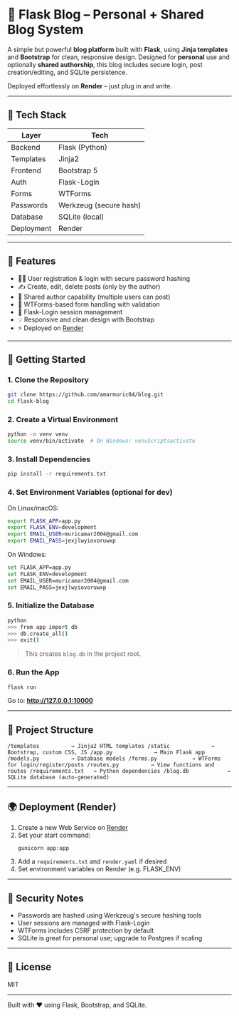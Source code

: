 # 📝 Flask Blog – Personal + Shared Blog System

A simple but powerful **blog platform** built with **Flask**, using **Jinja templates** and **Bootstrap** for clean, responsive design. Designed for **personal** use and optionally **shared authorship**, this blog includes secure login, post creation/editing, and SQLite persistence.

Deployed effortlessly on **Render** – just plug in and write.

---

## 🧰 Tech Stack

| Layer        | Tech                |
|--------------|---------------------|
| Backend      | Flask (Python)      |
| Templates    | Jinja2              |
| Frontend     | Bootstrap 5         |
| Auth         | Flask-Login         |
| Forms        | WTForms             |
| Passwords    | Werkzeug (secure hash) |
| Database     | SQLite (local)      |
| Deployment   | Render              |

---

## 🚀 Features

- 🧑‍💻 User registration & login with secure password hashing
- ✍️ Create, edit, delete posts (only by the author)
- 👥 Shared author capability (multiple users can post)
- 🧾 WTForms-based form handling with validation
- 🪪 Flask-Login session management
- 💡 Responsive and clean design with Bootstrap
- ⚡ Deployed on [Render](https://render.com)

---

## 🏁 Getting Started

### 1. Clone the Repository

```bash
git clone https://github.com/amarmuric04/blog.git
cd flask-blog
```

### 2. Create a Virtual Environment

```bash
python -m venv venv
source venv/bin/activate  # On Windows: venvScriptsactivate
```

### 3. Install Dependencies

```bash
pip install -r requirements.txt
```

### 4. Set Environment Variables (optional for dev)

On Linux/macOS:

```bash
export FLASK_APP=app.py
export FLASK_ENV=development
export EMAIL_USER=muricamar2004@gmail.com
export EMAIL_PASS=jexjlwyiovoruwxp
```

On Windows:

```bash
set FLASK_APP=app.py
set FLASK_ENV=development
set EMAIL_USER=muricamar2004@gmail.com
set EMAIL_PASS=jexjlwyiovoruwxp
```

### 5. Initialize the Database

```bash
python
>>> from app import db
>>> db.create_all()
>>> exit()
```

> This creates `blog.db` in the project root.

### 6. Run the App

```bash
flask run
```

Go to: **http://127.0.0.1:10000**

---

## 📁 Project Structure

``
/templates          → Jinja2 HTML templates
/static             → Bootstrap, custom CSS, JS
/app.py             → Main Flask app
/models.py          → Database models
/forms.py           → WTForms for login/register/posts
/routes.py          → View functions and routes
/requirements.txt   → Python dependencies
/blog.db            → SQLite database (auto-generated)
``

---

## 🌍 Deployment (Render)

1. Create a new Web Service on [Render](https://render.com)
2. Set your start command:
   ```
   gunicorn app:app
   ```
3. Add a `requirements.txt` and `render.yaml` if desired
4. Set environment variables on Render (e.g. FLASK_ENV)

---

## 🔐 Security Notes

- Passwords are hashed using Werkzeug's secure hashing tools
- User sessions are managed with Flask-Login
- WTForms includes CSRF protection by default
- SQLite is great for personal use; upgrade to Postgres if scaling

---

## 📄 License

MIT

---

Built with ❤️ using Flask, Bootstrap, and SQLite.
